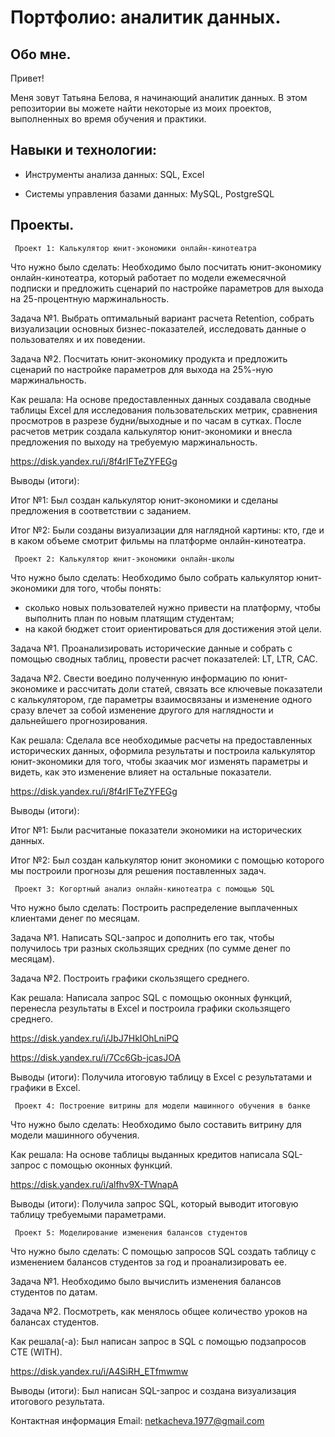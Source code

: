 # Портфолио: аналитик данных.

## Обо мне.

Привет! 

Меня зовут Татьяна Белова, я начинающий аналитик данных. В этом репозитории вы можете найти некоторые из моих проектов, выполненных во время обучения и практики.

## Навыки и технологии:

- Инструменты анализа данных: SQL, Excel

- Системы управления базами данных: MySQL, PostgreSQL

## Проекты.

     Проект 1: Калькулятор юнит-экономики онлайн-кинотеатра

Что нужно было сделать:
Необходимо было посчитать юнит-экономику онлайн-кинотеатра, который работает по модели ежемесячной подписки и предложить сценарий по настройке параметров для выхода на 25-процентную маржинальность. 

Задача №1.
Выбрать оптимальный вариант расчета Retention, собрать визуализации основных бизнес-показателей, исследовать данные о пользователях и их поведении. 

Задача №2.
Посчитать юнит-экономику продукта и предложить сценарий по настройке параметров для выхода на 25%-ную маржинальность.

Как решала: На основе предоставленных данных создавала сводные таблицы Excel для исследования пользовательских метрик, сравнения просмотров в разрезе будни/выходные и по часам в сутках. После расчетов метрик создала калькулятор юнит-экономики и внесла предложения по выходу на требуемую маржинальность.

https://disk.yandex.ru/i/8f4rIFTeZYFEGg

Выводы (итоги):

Итог №1: Был создан калькулятор юнит-экономики и сделаны предложения в соответствии с заданием.

Итог №2: Были созданы визуализации для наглядной картины: кто, где и в каком объеме смотрит фильмы на платформе онлайн-кинотеатра.

     Проект 2: Калькулятор юнит-экономики онлайн-школы

Что нужно было сделать:
Необходимо было собрать калькулятор юнит-экономики для того, чтобы понять:
- сколько новых пользователей нужно привести на платформу, чтобы выполнить план по новым платящим студентам;
- на какой бюджет стоит ориентироваться для достижения этой цели. 

Задача №1.
Проанализировать исторические данные и собрать с помощью сводных таблиц, провести расчет показателей: LT, LTR, CAC.

Задача №2.
Свести воедино полученную информацию по юнит-экономике и рассчитать доли статей, связать все ключевые показатели с калькулятором,  где параметры взаимосвязаны и изменение одного сразу влечет за собой изменение другого для наглядности и дальнейшего прогнозирования.

Как решала: Сделала все необходимые расчеты на предоставленных исторических данных, оформила результаты и построила калькулятор юнит-экономики для того, чтобы зкаачик мог изменять параметры и видеть, как это изменение влияет на остальные показатели.

https://disk.yandex.ru/i/8f4rIFTeZYFEGg

Выводы (итоги):

Итог №1: Были расчитаные показатели экономики на исторических данных.

Итог №2: Был создан калькулятор юнит экономики с помощью которого мы построили прогнозы для решения поставленных задач.

     Проект 3: Когортный анализ онлайн-кинотеатра с помощью SQL

Что нужно было сделать:
Построить распределение выплаченных клиентами денег по месяцам.

Задача №1. Написать SQL-запрос  и дополнить его так, чтобы получилось три разных скользящих средних (по сумме денег по месяцам).

Задача №2. Построить графики скользящего среднего.

Как решала: Написала запрос SQL  с помощью оконных функций, перенесла результаты в Excel и построила графики скользящего среднего.

https://disk.yandex.ru/i/JbJ7HkIOhLniPQ

https://disk.yandex.ru/i/7Cc6Gb-jcasJOA

Выводы (итоги): Получила итоговую таблицу в Excel с результатами и графики в Excel.


     Проект 4: Построение витрины для модели машинного обучения в банке

Что нужно было сделать: Необходимо было составить витрину для модели машинного обучения.

Как решала: На основе таблицы выданных кредитов написала SQL-запрос с помощью оконных функций.

https://disk.yandex.ru/i/alfhv9X-TWnapA

Выводы (итоги): Получила  запрос SQL, который выводит итоговую таблицу требуемыми параметрами.



     Проект 5: Моделирование изменения балансов студентов

Что нужно было сделать: С помощью запросов SQL создать таблицу с изменением балансов студентов за год и проанализировать ее.

Задача №1. Необходимо было вычислить изменения балансов студентов по датам.

Задача №2. Посмотреть, как менялось общее количество уроков на балансах студентов.

Как решала(-а): Был написан запрос в SQL с помощью подзапросов CTE (WITH).

https://disk.yandex.ru/i/A4SiRH_ETfmwmw

Выводы (итоги): Был написан SQL-запрос и создана визуализация итогового результата.

Контактная информация
Email: netkacheva.1977@gmail.com

